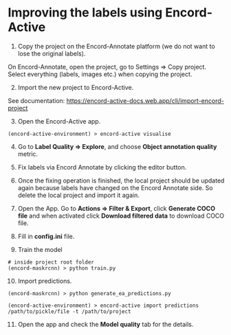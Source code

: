 # Improving the labels using Encord-Active

1. Copy the project on the Encord-Annotate platform (we do not want to lose the original labels).

On Encord-Annotate, open the project, go to Settings => Copy project. Select everything (labels, images etc.) when copying the project.

2. Import the new project to Encord-Active.

See documentation: https://encord-active-docs.web.app/cli/import-encord-project 

3. Open the Encord-Active app.

```shell
(encord-active-environment) > encord-active visualise
```

4. Go to **Label Quality => Explore**, and choose **Object annotation quality** metric.

5. Fix labels via Encord Annotate by clicking the editor button.

6. Once the fixing operation is finished, the local project should be updated again because labels have changed 
on the Encord Annotate side. So delete the local project and import it again.

7. Open the App. Go to **Actions => Filter & Export**, click **Generate COCO file** and when activated 
click **Download filtered data** to download COCO file.

8. Fill in **config.ini** file.

9. Train the model

```shell
# inside project root folder
(encord-maskrcnn) > python train.py
```

10. Import predictions.

```shell
(encord-maskrcnn) > python generate_ea_predictions.py
```

```shell
(encord-active-environment) > encord-active import predictions /path/to/pickle/file -t /path/to/project
```

11. Open the app and check the **Model quality** tab for the details.





